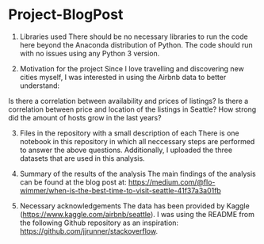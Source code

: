 # Project-BlogPost

1. Libraries used
There should be no necessary libraries to run the code here beyond the Anaconda distribution of Python. The code should run with no issues using any Python 3 version.


2. Motivation for the project
Since I love travelling and discovering new cities myself, I was interested in using the Airbnb data to better understand:

Is there a correlation between availability and prices of listings?
Is there a correlation between price and location of the listings in Seattle?
How strong did the amount of hosts grow in the last years?


3. Files in the repository with a small description of each
There is one notebook in this repository in which all neccessary steps are performed to answer the above questions. Additionally, I uploaded the three datasets that are used in this analysis.


4. Summary of the results of the analysis
The main findings of the analysis can be found at the blog post at:
https://medium.com/@flo-wimmer/when-is-the-best-time-to-visit-seattle-41f37a3a01fb


5. Necessary acknowledgements
The data has been provided by Kaggle (https://www.kaggle.com/airbnb/seattle). I was using the README from the following Github repository as an inspiration: https://github.com/jjrunner/stackoverflow.
